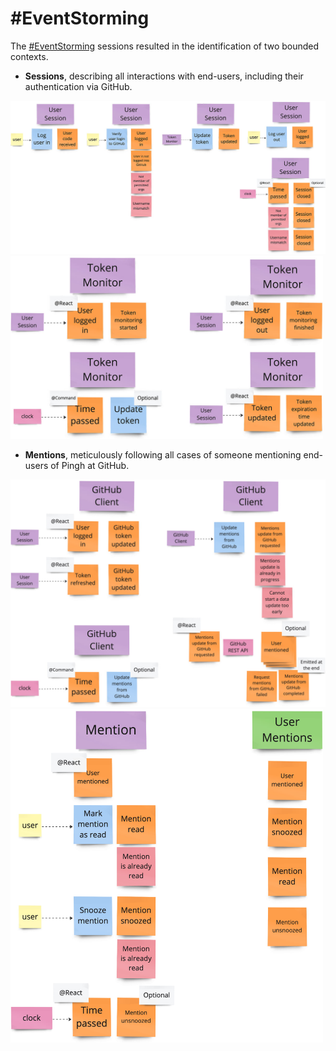 # #EventStorming

The [#EventStorming](https://www.eventstorming.com/) sessions resulted 
in the identification of two bounded contexts.

- **Sessions**, describing all interactions with end-users, 
  including their authentication via GitHub.

<img src="./img/event-storming/sessions-bc-1.jpg" width="900px" alt="Sessions bounded context 1">

<img src="./img/event-storming/sessions-bc-2.jpg" width="500px" alt="Sessions bounded context 2">

- **Mentions**, meticulously following all cases of someone mentioning end-users 
  of Pingh at GitHub.

<img src="./img/event-storming/mentions-bc-1.jpg" width="700px" alt="Mentions bounded context 1">

<img src="./img/event-storming/mentions-bc-2.jpg" width="500px" alt="Mentions bounded context 2">
